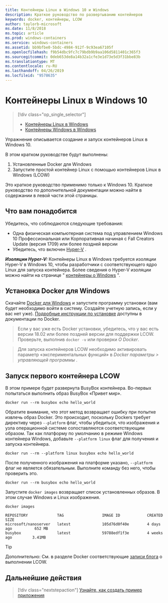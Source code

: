 ```yaml
---
title: Контейнеры Linux в Windows 10 и Windows
description: Краткое руководство по развертыванию контейнеров
keywords: docker, контейнеры, LCOW
author: taylorb-microsoft
ms.date: 11/8/2018
ms.topic: article
ms.prod: windows-containers
ms.service: windows-containers
ms.assetid: bb9bfbe0-5bdc-4984-912f-9c93ea67105f
ms.openlocfilehash: f9b54dbc9fc7c79bdb9b9aa106d5811401c365f3
ms.sourcegitcommit: 0deb653de8a14b32a1cfe3e1d73e5d3f31bbe83b
ms.translationtype: MT
ms.contentlocale: ru-RU
ms.lasthandoff: 04/26/2019
ms.locfileid: "9578635"
---
```

# <a name="linux-containers-on-windows-10"></a>Контейнеры Linux в Windows 10

> [!div class="op_single_selector"]
> - [Контейнеры Linux в Windows](quick-start-windows-10-linux.md)
> - [Контейнеры Windows в Windows](quick-start-windows-10.md)

Упражнение описывается создание и запуск контейнеров Linux в Windows 10.

В этом кратком руководстве будут выполнены:

1. Установленные Docker для Windows
2. Запустите простой контейнер Linux с помощью контейнеров Linux в Windows (LCOW)

Это краткое руководство применимо только к Windows 10. Краткое руководство по дополнительной документации можно найти в содержании в левой части этой страницы.

## <a name="prerequisites"></a>Что вам понадобится

Убедитесь, что соблюдаются следующие требования:
- Одна физическая компьютерная система под управлением Windows 10 Профессиональная или Корпоративная начиная с Fall Creators Update (версия 1709) или более поздней версии
- Убедитесь, что включен [Hyper-V](https://docs.microsoft.com/en-us/virtualization/hyper-v-on-windows/reference/hyper-v-requirements) .

***Изоляции Hyper-V:*** Контейнеры Linux в Windows требуется изоляции Hyper-V в Windows 10, чтобы разработчики с соответствующего ядро Linux для запуска контейнера. Более сведения о Hyper-V изоляции можно найти на странице " [контейнеры о Windows](../about/index.md) ".

## <a name="install-docker-for-windows"></a>Установка Docker для Windows

Скачайте [Docker для Windows](https://store.docker.com/editions/community/docker-ce-desktop-windows) и запустите программу установки (вам будет необходимо войти в систему. Создайте учетную запись, если у вас нет уже). [Подробные инструкции по установке](https://docs.docker.com/docker-for-windows/install) доступны в документации по Docker.

> Если у вас уже есть Docker установки, убедитесь, что у вас есть версии 18.02 или более поздней версии для поддержки LCOW. Проверьте, выполнив `docker -v` или проверки *О Docker*.

> Для запуска контейнеров LCOW необходимо активировать параметр «экспериментальных функций» в *Docker параметры > управляющей программы* .

## <a name="run-your-first-lcow-container"></a>Запуск первого контейнера LCOW

В этом примере будет развернута BusyBox контейнера. Во-первых попытаться выполнить образ BusyBox «Привет мир».

```console
docker run --rm busybox echo hello_world
```

Обратите внимание, что этот метод возвращает ошибку при попытке извлечь образ Docker. Это происходит, поскольку Dockers требует директиву через `--platform` флаг, чтобы убедиться, что изображения и узла операционной системе сопоставляются соответствующим образом. Так как платформу по умолчанию в режиме Windows контейнера Windows, добавьте `--platform linux` флаг для получения и запуска контейнера.

```console
docker run --rm --platform linux busybox echo hello_world
```

После полученного изображения на платформе указано, `--platform` флаг не является обязательным. Выполните команду без него, чтобы проверить это.

```console
docker run --rm busybox echo hello_world
```

Запустите `docker images` возвращает список установленных образов. В этом случае Windows и Linux изображения.

```console
docker images

REPOSITORY             TAG                 IMAGE ID            CREATED             SIZE
microsoft/nanoserver   latest              105d76d0f40e        4 days ago          652 MB
busybox                latest              59788edf1f3e        4 weeks ago         3.41MB
```

> [!TIP]
> Дополнительно: См. в разделе Docker соответствующие [записи блога](https://blog.docker.com/2018/02/docker-for-windows-18-02-with-windows-10-fall-creators-update/) о выполнении LCOW.

## <a name="next-steps"></a>Дальнейшие действия

> [!div class="nextstepaction"]
> [Узнайте, как создать пример приложения](./building-sample-app.md)
